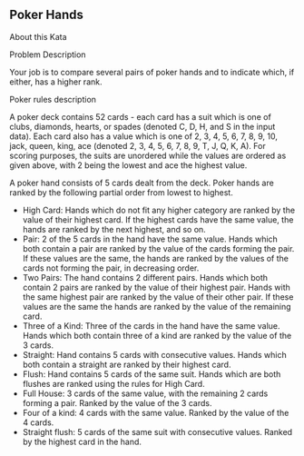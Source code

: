 ## Poker Hands

About this Kata

Problem Description

Your job is to compare several pairs of poker hands and to indicate which, if either, has a higher rank.

Poker rules description

A poker deck contains 52 cards - each card has a suit which is one of clubs, diamonds, hearts, 
or spades (denoted C, D, H, and S in the input data). Each card also has a value which is one of 2, 3, 4, 5, 6, 7, 8, 9, 10, jack, queen, king, ace (denoted 2, 3, 4, 5, 6, 7, 8, 9, T, J, Q, K, A). For scoring purposes, the suits are unordered while the values are ordered as given above, with 2 being the lowest and ace the highest value.

A poker hand consists of 5 cards dealt from the deck. Poker hands are ranked by the following 
partial order from lowest to highest.

* High Card: Hands which do not fit any higher category are ranked by the value of their highest card. 
If the highest cards have the same value, the hands are ranked by the next highest, and so on.
* Pair: 2 of the 5 cards in the hand have the same value. Hands which both contain a pair are ranked by 
the value of the cards forming the pair. If these values are the same, the hands are ranked by the values
of the cards not forming the pair, in decreasing order.
* Two Pairs: The hand contains 2 different pairs. Hands which both contain 2 pairs are ranked by the value
of their highest pair. Hands with the same highest pair are ranked by the value of their other pair. 
If these values are the same the hands are ranked by the value of the remaining card.
* Three of a Kind: Three of the cards in the hand have the same value. Hands which both contain three of a kind
are ranked by the value of the 3 cards.
* Straight: Hand contains 5 cards with consecutive values. Hands which both contain a straight are
ranked by their highest card.
* Flush: Hand contains 5 cards of the same suit. Hands which are both flushes are ranked using the
rules for High Card.
* Full House: 3 cards of the same value, with the remaining 2 cards forming a pair. 
Ranked by the value of the 3 cards.
* Four of a kind: 4 cards with the same value. Ranked by the value of the 4 cards.
* Straight flush: 5 cards of the same suit with consecutive values. Ranked by the highest card in the hand.

